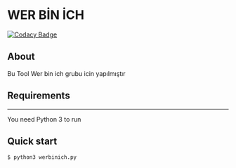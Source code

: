# WER BİN İCH 

[![Codacy Badge](https://api.codacy.com/project/badge/Grade/a578dde078ef481e97a0e7eac0c8d312)](https://app.codacy.com/app/Mebus/cupp?utm_source=github.com&utm_medium=referral&utm_content=Mebus/cupp&utm_campaign=Badge_Grade_Dashboard)


 
## About

Bu Tool Wer bin ich grubu icin yapılmıştır


## Requirements
------------
You need Python 3 to run


Quick start
-----------

    $ python3 werbinich.py 






